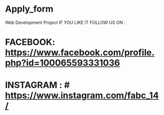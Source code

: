# Apply_form
Web Development Project
IF YOU LIKE IT FOLLOW US ON :

# FACEBOOK:  https://www.facebook.com/profile.php?id=100065593331036

# INSTAGRAM : # https://www.instagram.com/fabc_14/
